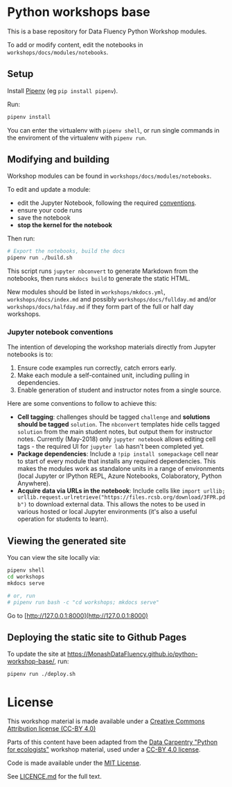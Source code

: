 # Python workshops base

This is a base repository for Data Fluency Python Workshop modules.

To add or modify content, edit the notebooks in 
`workshops/docs/modules/notebooks`.

## Setup

Install [Pipenv](https://docs.pipenv.org/) (eg `pip install pipenv`).

Run:

```bash
pipenv install
```

You can enter the virtualenv with `pipenv shell`, or run single commands in the 
enviroment of the virtualenv with `pipenv run`.

## Modifying and building

Workshop modules can be found in `workshops/docs/modules/notebooks`.

To edit and update a module:
* edit the Jupyter Notebook, following the required [conventions](#jupyter-notebook-conventions).
* ensure your code runs
* save the notebook
* **stop the kernel for the notebook**

Then run:

```bash
# Export the notebooks, build the docs
pipenv run ./build.sh
```

This script runs `jupyter nbconvert` to generate Markdown from the notebooks, 
then runs `mkdocs build` to generate the static HTML.

New modules should be listed in `workshops/mkdocs.yml`, `workshops/docs/index.md` 
and possibly `workshops/docs/fullday.md` and/or `workshops/docs/halfday.md` if they form part of the 
full or half day workshops.

### Jupyter notebook conventions

The intention of developing the workshop materials directly from Jupyter notebooks is to:

1. Ensure code examples run correctly, catch errors early.
2. Make each module a self-contained unit, including pulling in dependencies.
3. Enable generation of student and instructor notes from a single source.

Here are some conventions to follow to achieve this:

* **Cell tagging**: challenges should be tagged `challenge` and **solutions should be tagged** `solution`.
  The `nbconvert` templates hide cells tagged `solution` from the main student notes,
  but output them for instructor notes. Currently (May-2018) only `jupyter notebook` 
  allows editing cell tags - the required UI for `jupyter lab` hasn't been completed yet.
* **Package dependencies**: Include a `!pip install somepackage` cell near to start of every module
  that installs any required dependencies. This makes the modules work as standalone units in a range 
  of environments (local Jupyter or IPython REPL, Azure Notebooks, Colaboratory, Python Anywhere).
* **Acquire data via URLs in the notebook**: Include cells like `import urllib; urllib.request.urlretrieve("https://files.rcsb.org/download/3FPR.pdb")` to download external data.
  This allows the notes to be used in various hosted or local Jupyter environments 
  (it's also a useful operation for students to learn).

## Viewing the generated site

You can view the site locally via:

```bash
pipenv shell
cd workshops
mkdocs serve

# or, run
# pipenv run bash -c "cd workshops; mkdocs serve"
```

Go to [http://127.0.0.1:8000](http://127.0.0.1:8000)

## Deploying the static site to Github Pages

To update the site at https://MonashDataFluency.github.io/python-workshop-base/, run:

```bash
pipenv run ./deploy.sh
```

# License

This workshop material is made available under a 
[Creative Commons Attribution license (CC-BY 4.0)](https://creativecommons.org/licenses/by/4.0/legalcode)

Parts of this content have been adapted from the 
[Data Carpentry "Python for ecologists"](http://www.datacarpentry.org/python-ecology-lesson/) 
workshop material, used under a [CC-BY 4.0 license](https://creativecommons.org/licenses/by/4.0/legalcode).

Code is made available under the 
[MIT License](http://opensource.org/licenses/mit-license.html).

See [LICENCE.md](LICENSE.md) for the full text.
